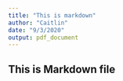 ```yaml
---
title: "This is markdown"
author: "Caitlin"
date: "9/3/2020"
output: pdf_document
---
```


## This is Markdown file 

